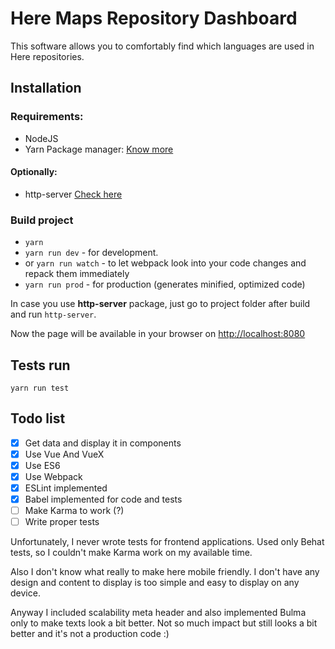 Here Maps Repository Dashboard
========================

This software allows you to comfortably find which languages are used in Here repositories.

## Installation

### Requirements:

* NodeJS
* Yarn Package manager: [Know more](https://yarnpkg.com/)

#### Optionally:

* http-server [Check here](https://www.npmjs.com/package/http-server)

### Build project

* `yarn`
* `yarn run dev` - for development.
* or `yarn run watch` - to let webpack look into your code changes and repack them immediately
* `yarn run prod` - for production (generates minified, optimized code)

In case you use **http-server** package, just go to project folder after build and run `http-server`.

Now the page will be available in your browser on [http://localhost:8080](http://localhost:8080)

## Tests run

`yarn run test`

## Todo list
- [x] Get data and display it in components
- [x] Use Vue And VueX
- [x] Use ES6
- [x] Use Webpack
- [x] ESLint implemented
- [x] Babel implemented for code and tests
- [ ] Make Karma to work (?)
- [ ] Write proper tests

Unfortunately, I never wrote tests for frontend applications. Used only Behat tests, so I couldn't make Karma work on my available time.

Also I don't know what really to make here mobile friendly. I don't have any design and content to display is too simple and easy to display on any device.

Anyway I included scalability meta header and also implemented Bulma only to make texts look a bit better. Not so much impact but still looks a bit better and it's not a production code :)




